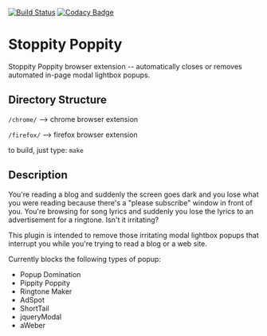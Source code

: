 [![Build Status](https://travis-ci.org/letsgetrandy/stoppity.svg)](https://travis-ci.org/letsgetrandy/stoppity)
[![Codacy Badge](https://www.codacy.com/project/badge/764c3357823a4db8863acbb1fe1a3cb5)](https://www.codacy.com/app/letsgetrandy/stoppity)

Stoppity Poppity
================

Stoppity Poppity browser extension -- automatically closes or removes 
automated in-page modal lightbox popups.


Directory Structure
-------------------

`/chrome/` --> chrome browser extension

`/firefox/` --> firefox browser extension


to build, just type:  `make`


Description
-----------

You're reading a blog and suddenly the screen goes dark and you lose what you
were reading because there's a "please subscribe" window in front of you.
You're browsing for song lyrics and suddenly you lose the lyrics to an
advertisement for a ringtone. Isn't it irritating?

This plugin is intended to remove those irritating modal lightbox popups that
interrupt you while you're trying to read a blog or a web site.

Currently blocks the following types of popup:

- Popup Domination
- Pippity Poppity
- Ringtone Maker
- AdSpot
- ShortTail
- jqueryModal
- aWeber

